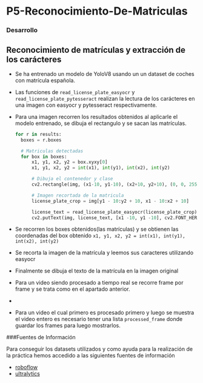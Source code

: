 # P5-Reconocimiento-De-Matriculas

###  Desarrollo

## Reconocimiento de matrículas y extracción de los carácteres

- Se ha entrenado un modelo de YoloV8 usando un un dataset de coches con matrícula española.
- Las funciones de `read_license_plate_easyocr` y `read_license_plate_pytesseract` realizan la lectura de los carácteres en una imagen con easyocr y pytesseract respectivamente.
- Para una imagen recorren los resultados obtenidos al aplicarle el modelo entrenado, se dibuja el rectangulo y se sacan las matrículas.
  ```py
  for r in results:
    boxes = r.boxes

    # Matriculas detectadas
    for box in boxes:
        x1, y1, x2, y2 = box.xyxy[0]
        x1, y1, x2, y2 = int(x1), int(y1), int(x2), int(y2)

        # Dibuja el contenedor y clase
        cv2.rectangle(img, (x1-10, y1-10), (x2+10, y2+10), (0, 0, 255), 4)

        # Imagen recortada de la matricula
        license_plate_crop = img[y1 - 10:y2 + 10, x1 - 10:x2 + 10]

        license_text = read_license_plate_easyocr(license_plate_crop)
        cv2.putText(img, license_text, [x1 -10, y1 -10], cv2.FONT_HERSHEY_SIMPLEX, 2, (0, 0, 255), 3)
  ```
- Se recorren los boxes obtenidos(las matrículas) y se obtienen las coordenadas del box obtenido `x1, y1, x2, y2 = int(x1), int(y1), int(x2), int(y2)`
- Se recorta la imagen de la matrícula y leemos sus caracteres utilizando easyocr
- Finalmente se dibuja el texto de la matrícula en la imagen original

  
- Para un video siendo procesado a tiempo real se recorre frame por frame y se trata como en el apartado anterior.

- 
- Para un video el cual primero es procesado primero y luego se muestra el video entero es necesario tener una lista `processed_frame` donde guardar los frames para luego mostrarlos.





###Fuentes de Información

Para conseguir los datasets utilizados y como ayuda para la realización de la práctica hemos accedido a las siguientes fuentes de información

- [roboflow](https://universe.roboflow.com/)
- [ultralytics](https://docs.ultralytics.com/modes/track/)
  

    

